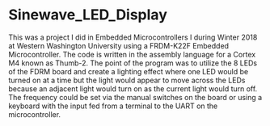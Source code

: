 # Sinewave_LED_Display
This was a project I did in Embedded Microcontrollers I during Winter 2018 at Western Washington University using a FRDM-K22F 
Embedded Microcontroller. The code is written in the assembly language for a Cortex M4 known as Thumb-2. The point of the program was
to utilize the 8 LEDs of the FDRM board and create a lighting effect where one LED would be turned on at a time but the light would
appear to move across the LEDs because an adjacent light would turn on as the current light would turn off. The frequency could be set via 
the manual switches on the board or using a keyboard with the input fed from a terminal to the UART on the microcontroller.

